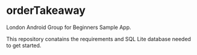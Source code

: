 orderTakeaway
=============

London Android Group for Beginners Sample App.

This repository conatains the requirements and SQL Lite database needed to get started.
